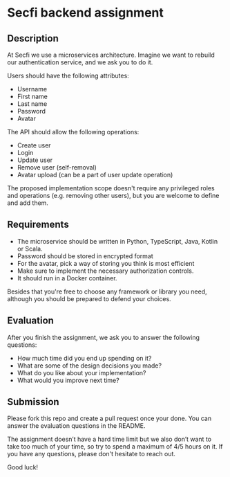 # Secfi backend assignment

## Description
At Secfi we use a microservices architecture. Imagine we want to rebuild our authentication service, and we ask you to do it.

Users should have the following attributes:
* Username
* First name
* Last name
* Password
* Avatar

The API should allow the following operations:
* Create user
* Login
* Update user
* Remove user (self-removal)
* Avatar upload (can be a part of user update operation)

The proposed implementation scope doesn't require any privileged roles and operations (e.g. removing other users), but you are welcome to define and add them.

## Requirements
* The microservice should be written in Python, TypeScript, Java, Kotlin or Scala.
* Password should be stored in encrypted format
* For the avatar, pick a way of storing you think is
most efficient
* Make sure to implement the necessary authorization controls.
* It should run in a Docker container.

Besides that you're free to choose any framework or library you need, although you should be prepared to defend your choices.

## Evaluation
After you finish the assignment, we ask you to answer the following questions:
* How much time did you end up spending on it?
* What are some of the design decisions you made?
* What do you like about your implementation?
* What would you improve next time?

## Submission
Please fork this repo and create a pull request once your done. You can answer the evaluation questions in the README.

The assignment doesn’t have a hard time limit but we also don’t want to take too much of your time, so try to spend a maximum of 4/5 hours on it. If you have any questions, please don't hesitate to reach out.

Good luck! 
